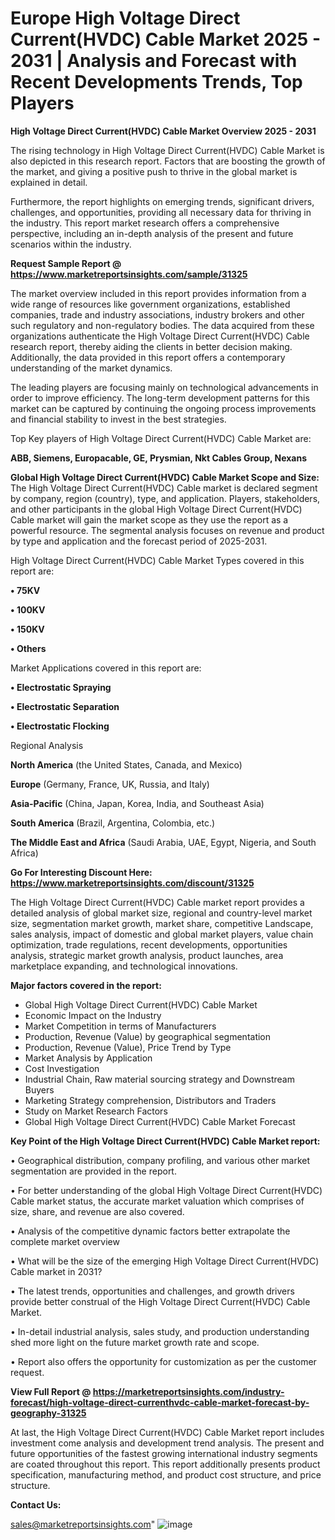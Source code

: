  # Europe High Voltage Direct Current(HVDC) Cable Market 2025 - 2031 | Analysis and Forecast with Recent Developments Trends, Top Players

<Strong> High Voltage Direct Current(HVDC) Cable Market Overview 2025 - 2031</strong>

The rising technology in High Voltage Direct Current(HVDC) Cable Market is also depicted in this research report. Factors that are boosting the growth of the market, and giving a positive push to thrive in the global market is explained in detail.

Furthermore, the report highlights on emerging trends, significant drivers, challenges, and opportunities, providing all necessary data for thriving in the industry. This report market research offers a comprehensive perspective, including an in-depth analysis of the present and future scenarios within the industry.

<strong>Request Sample Report @ <a href=https://www.marketreportsinsights.com/sample/31325>https://www.marketreportsinsights.com/sample/31325</a></strong>

The market overview included in this report provides information from a wide range of resources like government organizations, established companies, trade and industry associations, industry brokers and other such regulatory and non-regulatory bodies. The data acquired from these organizations authenticate the High Voltage Direct Current(HVDC) Cable research report, thereby aiding the clients in better decision making. Additionally, the data provided in this report offers a contemporary understanding of the market dynamics.

The leading players are focusing mainly on technological advancements in order to improve efficiency. The long-term development patterns for this market can be captured by continuing the ongoing process improvements and financial stability to invest in the best strategies.

Top Key players of High Voltage Direct Current(HVDC) Cable Market are:

<strong>ABB, Siemens, Europacable, GE, Prysmian, Nkt Cables Group, Nexans</strong>

<strong><b>Global High Voltage Direct Current(HVDC) Cable Market Scope and Size:</b></strong>
The High Voltage Direct Current(HVDC) Cable market is declared segment by company, region (country), type, and application. Players, stakeholders, and other participants in the global High Voltage Direct Current(HVDC) Cable market will gain the market scope as they use the report as a powerful resource. The segmental analysis focuses on revenue and product by type and application and the forecast period of 2025-2031.

High Voltage Direct Current(HVDC) Cable Market Types covered in this report are:

<strong>• 75KV

• 100KV

• 150KV

• Others</strong>

Market Applications covered in this report are:

<strong>• Electrostatic Spraying

• Electrostatic Separation

• Electrostatic Flocking</strong> 

Regional Analysis

<strong>North America</strong> (the United States, Canada, and Mexico)

<strong>Europe</strong> (Germany, France, UK, Russia, and Italy)

<strong>Asia-Pacific</strong> (China, Japan, Korea, India, and Southeast Asia)

<strong>South America</strong> (Brazil, Argentina, Colombia, etc.)

<strong>The Middle East and Africa</strong> (Saudi Arabia, UAE, Egypt, Nigeria, and South Africa)

<strong>Go For Interesting Discount Here: <a href=https://www.marketreportsinsights.com/discount/31325>https://www.marketreportsinsights.com/discount/31325</a></strong>

The High Voltage Direct Current(HVDC) Cable market report provides a detailed analysis of global market size, regional and country-level market size, segmentation market growth, market share, competitive Landscape, sales analysis, impact of domestic and global market players, value chain optimization, trade regulations, recent developments, opportunities analysis, strategic market growth analysis, product launches, area marketplace expanding, and technological innovations.

<strong><b>Major factors covered in the report:</b></strong>
<ul>
  <li>Global High Voltage Direct Current(HVDC) Cable Market </li>
  <li>Economic Impact on the Industry</li>
  <li>Market Competition in terms of Manufacturers</li>
  <li>Production, Revenue (Value) by geographical segmentation</li>
  <li>Production, Revenue (Value), Price Trend by Type</li>
  <li>Market Analysis by Application</li>
  <li>Cost Investigation</li>
  <li>Industrial Chain, Raw material sourcing strategy and Downstream Buyers</li>
  <li>Marketing Strategy comprehension, Distributors and Traders</li>
  <li>Study on Market Research Factors</li>
  <li>Global High Voltage Direct Current(HVDC) Cable Market Forecast</li>
</ul>

<strong><b>Key Point of the High Voltage Direct Current(HVDC) Cable Market report:</b></strong>

• Geographical distribution, company profiling, and various other market segmentation are provided in the report.

• For better understanding of the global High Voltage Direct Current(HVDC) Cable market status, the accurate market valuation which comprises of size, share, and revenue are also covered.

• Analysis of the competitive dynamic factors better extrapolate the complete market overview

• What will be the size of the emerging High Voltage Direct Current(HVDC) Cable market in 2031?

• The latest trends, opportunities and challenges, and growth drivers provide better construal of the High Voltage Direct Current(HVDC) Cable Market.

• In-detail industrial analysis, sales study, and production understanding shed more light on the future market growth rate and scope.

• Report also offers the opportunity for customization as per the customer request.

<strong><b>View Full Report @ <a href=https://marketreportsinsights.com/industry-forecast/high-voltage-direct-currenthvdc-cable-market-forecast-by-geography-31325>https://marketreportsinsights.com/industry-forecast/high-voltage-direct-currenthvdc-cable-market-forecast-by-geography-31325</a></b></strong>


At last, the High Voltage Direct Current(HVDC) Cable Market report includes investment come analysis and development trend analysis. The present and future opportunities of the fastest growing international industry segments are coated throughout this report. This report additionally presents product specification, manufacturing method, and product cost structure, and price structure.

<strong>Contact Us:</strong>

sales@marketreportsinsights.com"
![image](https://github.com/user-attachments/assets/33b990b6-6812-40b3-9b5a-0bff8b6afa64)
